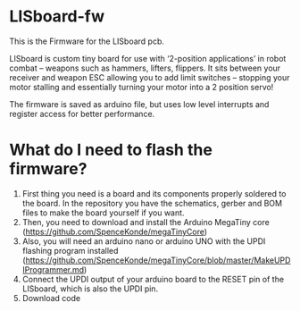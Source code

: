 # LISboard-fw
This is the Firmware for the LISboard pcb.

LISboard is custom tiny board for use with ‘2-position applications’  in robot combat – weapons such as hammers, lifters, flippers. It sits between your receiver and weapon ESC allowing you to add limit switches – stopping your motor stalling and essentially turning your motor into a 2 position servo!

The firmware is saved as arduino file, but uses low level interrupts and register access for better performance.

# What do I need to flash the firmware?
1. First thing you need is a board and its components properly soldered to the board. In the repository you have the schematics, gerber and BOM files to make the board yourself if you want.
2. Then, you need to download and install the Arduino MegaTiny core (https://github.com/SpenceKonde/megaTinyCore)
3. Also, you will need an arduino nano or arduino UNO with the UPDI flashing program installed (https://github.com/SpenceKonde/megaTinyCore/blob/master/MakeUPDIProgrammer.md)
4. Connect the UPDI output of your arduino board to the RESET pin of the LISboard, which is also the UPDI pin. 
5. Download code
